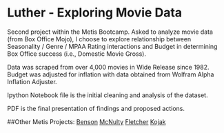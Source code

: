 # Luther - Exploring Movie Data

Second project within the Metis Bootcamp. Asked to analyze movie data (from Box Office Mojo), I choose to explore relationship between Seasonality / Genre / MPAA Rating interactions and Budget in determining Box Office success (i.e., Domestic Movie Gross). 

Data was scraped from over 4,000 movies in Wide Release since 1982. Budget was adjusted for inflation with data obtained from Wolfram Alpha Inflation Adjuster.

Ipython Notebook file is the initial cleaning and analysis of the dataset.

PDF is the final presentation of findings and proposed actions.

##Other Metis Projects:
[Benson](jessicafreaner.github.io/Luther/ "Exploring MTA Data")
[McNulty](jessicafreaner.github.io/McNulty/ "Exploring Heart Health Data")
[Fletcher](jessicafreaner.github.io/Fletcher/ "Exploring Data with NLP")
[Kojak](jessicafreaner.github.io/Kojak/ "Exploring NYC's Moving Populations")
